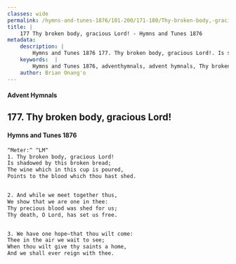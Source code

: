```yaml
---
classes: wide
permalink: /hymns-and-tunes-1876/101-200/171-180/Thy-broken-body,-gracious-Lord!/
title: |
    177 Thy broken body, gracious Lord! - Hymns and Tunes 1876
metadata:
    description: |
        Hymns and Tunes 1876 177. Thy broken body, gracious Lord!. Is shadowed by this broken bread; The wine which in this cup is poured, Points to the blood which thou hast shed. 
    keywords:  |
        Hymns and Tunes 1876, adventhymnals, advent hymnals, Thy broken body, gracious Lord!, Is shadowed by this broken bread;, 
    author: Brian Onang'o
---
```


#### Advent Hymnals
## 177. Thy broken body, gracious Lord!
####  Hymns and Tunes 1876

```txt
^Meter:^ ^LM^
1. Thy broken body, gracious Lord!
Is shadowed by this broken bread;
The wine which in this cup is poured,
Points to the blood which thou hast shed.


2. And while we meet together thus,
We show that we are one in thee:
Thy precious blood was shed for us;
Thy death, O Lord, has set us free.


3. We have one hope—that thou wilt come:
Thee in the air we wait to see;
When thou wilt give thy saints a home,
And we shall ever reign with thee.
```